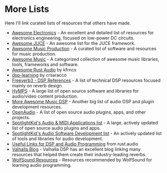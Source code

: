 # More Lists

Here I'll link curated lists of resources that others have made.

- [Awesome Electronics](https://github.com/kitspace/awesome-electronics) - An excellent and detailed list of resources for electronics engineering, focused on low-power DC circuits.
- [Awesome JUCE](https://github.com/sudara/awesome-juce) - An awesome list for the JUCE framework.
- [Awesome Music Production](https://github.com/ad-si/awesome-music-production) - A curated list of software and resources for music production.
- [Awesome Music](https://github.com/noteflakes/awesome-music) - A categorized collection of awesome music libraries, tools, frameworks and software.
- [Awesome Rust Audio](https://github.com/kfrncs/awesome-rust-audio) by kfrncs
- [dsp-learning](https://github.com/crsaracco/dsp-learning) by crsaracco
- [Freeverb3 - DSP References](https://freeverb3vst.osdn.jp/ref.shtml) - A list of technical DSP resources focused mainly on reverb design.
- [HyMPS](https://www.forart.it/HyMPS) - A large list of open source software and libraries for audio/video content production.
- [More Awesome Music DSP](https://github.com/olilarkin/awesome-musicdsp) - Another big list of audio DSP and plugin development resources.
- [OpenAudio](https://github.com/webprofusion/OpenAudio) - A list of open source audio plugins, apps, and other projects.
- [SpotlightKid's Audio & MIDI Applications list](https://github.com/stars/SpotlightKid/lists/audio-midi-applications) - A large, actively updated list of open source audio plugins and apps.
- [SpotlightKid's Audio Software Development list](https://github.com/stars/SpotlightKid/lists/audio-software-development) - An actively updated list of tools and libraries for audio development.
- [Useful Links for DSP and Audio Programming](https://rust.audio/articles/useful-resources/) from rust.audio
- [Valhalla Blog](https://valhalladsp.com/blog/) - Valhalla DSP has an excellent blog linking many resources that helped them create their industry-leading reverbs.
- [WolfSound Resources](https://thewolfsound.com/resources/) - Resources recommended by WolfSound for learning audio programming.
